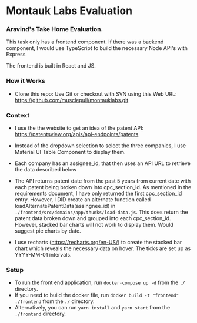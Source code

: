 # Montauk Labs Evaluation

### **Aravind's Take Home Evaluation.**

This task only has a frontend component. If there was a backend component, I would use TypeScript to build the necessary Node API's with Express

The frontend is built in React and JS.

### **How it Works**

- Clone this repo: Use Git or checkout with SVN using this Web URL: https://github.com/musclepull/montauklabs.git

### **Context**

- I use the the website to get an idea of the patent API: https://patentsview.org/apis/api-endpoints/patents

- Instead of the dropdown selection to select the three companies, I use Material UI Table Component to display them. 
  
- Each company has an assignee_id, that then uses an API URL to retrieve 
  the data described below

- The API returns patent date from the past 5 years from current date with each patent
  being broken down into cpc_section_id. As mentioned in the requirements document, I have only returned the first cpc_section_id entry. However, I DID create an alternate function called loadAlternatePatentData(assingnee_id) in  `./frontend/src/domains/app/thunks/load-data.js`. This does return the patent data broken down and grouped into each cpc_section_id. However, stacked bar charts will not work to display them. Would suggest pie charts by date.

- I use recharts (https://recharts.org/en-US/) to create the stacked bar chart which 
  reveals the necessary data on hover. The ticks are set up as YYYY-MM-01 intervals.

### **Setup**

- To run the front end application, run `docker-compose up -d` from the `./` directory.
- If you need to build the docker file, run `docker build -t "frontend" ./frontend`  from the `./` directory.
- Alternatively, you can run `yarn install` and `yarn start` from the  `./frontend` directory.
